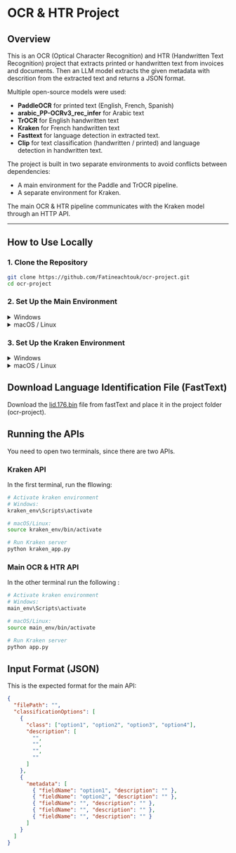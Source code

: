 # OCR & HTR Project

## Overview

This is an OCR (Optical Character Recognition) and HTR (Handwritten Text Recognition) project that extracts printed or handwritten text from invoices and documents. Then an LLM model extracts the given metadata with descrition from the extracted text and returns a JSON format.

Multiple open-source models were used:

- **PaddleOCR** for printed text (English, French, Spanish)
- **arabic_PP-OCRv3_rec_infer** for Arabic text
- **TrOCR** for English handwritten text
- **Kraken** for French handwritten text
- **Fasttext** for language detection in extracted text.
- **Clip** for text classification (handwritten / printed) and language detection in handwritten text.
  
The project is built in two separate environments to avoid conflicts between dependencies:
- A main environment for the Paddle and TrOCR pipeline.
- A separate environment for Kraken.

The main OCR & HTR pipeline communicates with the Kraken model through an HTTP API.

---

## How to Use Locally

### 1. Clone the Repository

```bash
git clone https://github.com/Fatineachtouk/ocr-project.git
cd ocr-project
```

### 2. Set Up the Main Environment

<details> <summary> Windows</summary>
  
```bash
python -m venv main_env
main_env\Scripts\activate
pip install -r requirements.txt
deactivate
```

</details> <details> <summary> macOS / Linux</summary>

```bash
python3 -m venv main_env
source main_env/bin/activate
pip install -r requirements.txt
deactivate
```
</details>

### 3. Set Up the Kraken Environment

<details> <summary> Windows</summary>
  
```bash
python -m venv kraken_env
kraken_env\Scripts\activate
pip install -r requirements-kraken.txt
```
</details> <details> <summary> macOS / Linux</summary>

```bash
python3 -m venv kraken_env
source kraken_env/bin/activate
pip install -r requirements-kraken.txt
```
</details>

## Download Language Identification File (FastText)
Download the [lid.176.bin](https://fasttext.cc/docs/en/language-identification.html) file from fastText and place it in the project folder (ocr-project).

## Running the APIs
You need to open two terminals, since there are two APIs.
### Kraken API
In the first terminal, run the fllowing:
```bash
# Activate kraken environment
# Windows:
kraken_env\Scripts\activate

# macOS/Linux:
source kraken_env/bin/activate

# Run Kraken server
python kraken_app.py
```
### Main OCR & HTR API
In the other terminal run the following :
```bash
# Activate kraken environment
# Windows:
main_env\Scripts\activate

# macOS/Linux:
source main_env/bin/activate

# Run Kraken server
python app.py
```
## Input Format (JSON)
This is the expected format for the main API:
```json
{
  "filePath": "",  
  "classificationOptions": [
    {
      "class": ["option1", "option2", "option3", "option4"],  
      "description": [
        "",
        "",
        "",
        ""
      ]
    },
    {
      "metadata": [
        { "fieldName": "option1", "description": "" },
        { "fieldName": "option2", "description": "" },
        { "fieldName": "", "description": "" },
        { "fieldName": "", "description": "" },
        { "fieldName": "", "description": "" }
      ]
    }
  ]
}
```


